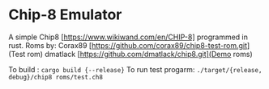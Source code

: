 Chip-8 Emulator
==============

A simple Chip8 [https://www.wikiwand.com/en/CHIP-8] programmed in rust.
Roms by:
 Corax89 [https://github.com/corax89/chip8-test-rom.git] (Test rom)
 dmatlack [https://github.com/dmatlack/chip8.git](Demo roms)

To build : `cargo build {--release}`
To run test progarm: `./target/{release, debug}/chip8 roms/test.ch8`  